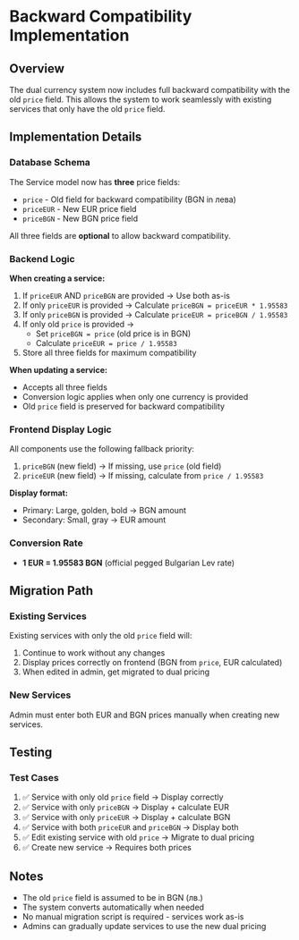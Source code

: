 # Backward Compatibility Implementation

## Overview
The dual currency system now includes full backward compatibility with the old `price` field. This allows the system to work seamlessly with existing services that only have the old `price` field.

## Implementation Details

### Database Schema
The Service model now has **three** price fields:
- `price` - Old field for backward compatibility (BGN in лева)
- `priceEUR` - New EUR price field
- `priceBGN` - New BGN price field

All three fields are **optional** to allow backward compatibility.

### Backend Logic

**When creating a service:**
1. If `priceEUR` AND `priceBGN` are provided → Use both as-is
2. If only `priceEUR` is provided → Calculate `priceBGN = priceEUR * 1.95583`
3. If only `priceBGN` is provided → Calculate `priceEUR = priceBGN / 1.95583`
4. If only old `price` is provided → 
   - Set `priceBGN = price` (old price is in BGN)
   - Calculate `priceEUR = price / 1.95583`
5. Store all three fields for maximum compatibility

**When updating a service:**
- Accepts all three fields
- Conversion logic applies when only one currency is provided
- Old `price` field is preserved for backward compatibility

### Frontend Display Logic

All components use the following fallback priority:
1. `priceBGN` (new field) → If missing, use `price` (old field)
2. `priceEUR` (new field) → If missing, calculate from `price / 1.95583`

**Display format:**
- Primary: Large, golden, bold → BGN amount
- Secondary: Small, gray → EUR amount

### Conversion Rate
- **1 EUR = 1.95583 BGN** (official pegged Bulgarian Lev rate)

## Migration Path

### Existing Services
Existing services with only the old `price` field will:
1. Continue to work without any changes
2. Display prices correctly on frontend (BGN from `price`, EUR calculated)
3. When edited in admin, get migrated to dual pricing

### New Services
Admin must enter both EUR and BGN prices manually when creating new services.

## Testing

### Test Cases
1. ✅ Service with only old `price` field → Display correctly
2. ✅ Service with only `priceBGN` → Display + calculate EUR
3. ✅ Service with only `priceEUR` → Display + calculate BGN
4. ✅ Service with both `priceEUR` and `priceBGN` → Display both
5. ✅ Edit existing service with old `price` → Migrate to dual pricing
6. ✅ Create new service → Requires both prices

## Notes
- The old `price` field is assumed to be in BGN (лв.)
- The system converts automatically when needed
- No manual migration script is required - services work as-is
- Admins can gradually update services to use the new dual pricing

